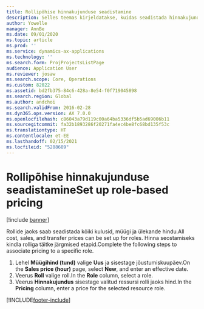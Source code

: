 ```yaml
---
title: Rollipõhise hinnakujunduse seadistamine
description: Selles teemas kirjeldatakse, kuidas seadistada hinnakujundust konkreetsetele rollidele.
author: Yowelle
manager: AnnBe
ms.date: 09/01/2020
ms.topic: article
ms.prod: ''
ms.service: dynamics-ax-applications
ms.technology: ''
ms.search.form: ProjProjectsListPage
audience: Application User
ms.reviewer: josaw
ms.search.scope: Core, Operations
ms.custom: 82022
ms.assetid: bd2fb375-84c6-428a-8e54-f0f719045898
ms.search.region: Global
ms.author: andchoi
ms.search.validFrom: 2016-02-28
ms.dyn365.ops.version: AX 7.0.0
ms.openlocfilehash: c86043a79d119c00a64ba5336df5b5ad69006b11
ms.sourcegitcommit: fa32b1893286f20271fa4ec4be8fc68bd135f53c
ms.translationtype: HT
ms.contentlocale: et-EE
ms.lasthandoff: 02/15/2021
ms.locfileid: "5288689"
---
```

# <a name="set-up-role-based-pricing"></a><span data-ttu-id="22160-103">Rollipõhise hinnakujunduse seadistamine</span><span class="sxs-lookup"><span data-stu-id="22160-103">Set up role-based pricing</span></span>

[!include [banner](../includes/banner.md)]

<span data-ttu-id="22160-104">Rollide jaoks saab seadistada kõiki kulusid, müügi ja ülekande hindu.</span><span class="sxs-lookup"><span data-stu-id="22160-104">All cost, sales, and transfer prices can be set up for roles.</span></span> <span data-ttu-id="22160-105">Hinna seostamiseks kindla rolliga täitke järgmised etapid.</span><span class="sxs-lookup"><span data-stu-id="22160-105">Complete the following steps to associate pricing to a specific role.</span></span>

1. <span data-ttu-id="22160-106">Lehel **Müügihind (tund)** valige **Uus** ja sisestage jõustumiskuupäev.</span><span class="sxs-lookup"><span data-stu-id="22160-106">On the **Sales price (hour)** page, select **New**, and enter an effective date.</span></span>
2. <span data-ttu-id="22160-107">Veerus **Roll** valige roll.</span><span class="sxs-lookup"><span data-stu-id="22160-107">In the **Role** column, select a role.</span></span>
3. <span data-ttu-id="22160-108">Veerus **Hinnakujundus** sisestage valitud ressursi rolli jaoks hind.</span><span class="sxs-lookup"><span data-stu-id="22160-108">In the **Pricing** column, enter a price for the selected resource role.</span></span>


[!INCLUDE[footer-include](../includes/footer-banner.md)]
